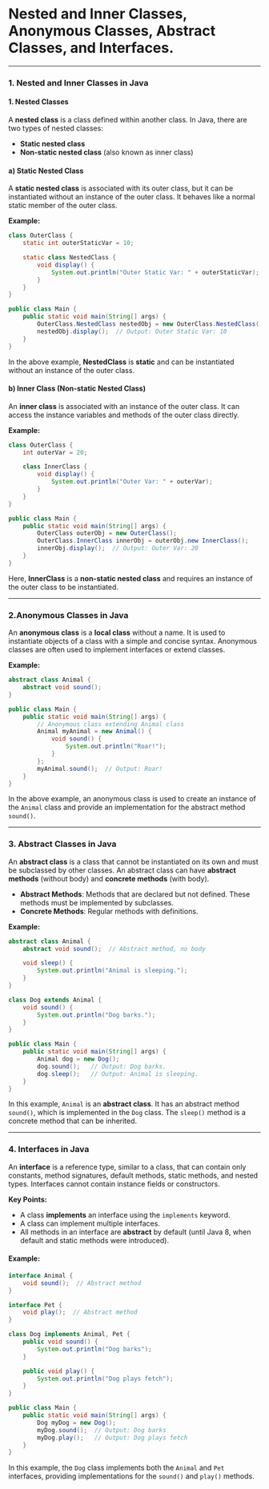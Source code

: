 # **Nested and Inner Classes, Anonymous Classes, Abstract Classes, and Interfaces**.

---

### **1. Nested and Inner Classes in Java**

#### **1. Nested Classes**
A **nested class** is a class defined within another class. In Java, there are two types of nested classes:
- **Static nested class**
- **Non-static nested class** (also known as inner class)

#### **a) Static Nested Class**
A **static nested class** is associated with its outer class, but it can be instantiated without an instance of the outer class. It behaves like a normal static member of the outer class.

**Example:**
```java
class OuterClass {
    static int outerStaticVar = 10;

    static class NestedClass {
        void display() {
            System.out.println("Outer Static Var: " + outerStaticVar);
        }
    }
}

public class Main {
    public static void main(String[] args) {
        OuterClass.NestedClass nestedObj = new OuterClass.NestedClass();
        nestedObj.display();  // Output: Outer Static Var: 10
    }
}
```

In the above example, **NestedClass** is **static** and can be instantiated without an instance of the outer class.

#### **b) Inner Class (Non-static Nested Class)**
An **inner class** is associated with an instance of the outer class. It can access the instance variables and methods of the outer class directly.

**Example:**
```java
class OuterClass {
    int outerVar = 20;

    class InnerClass {
        void display() {
            System.out.println("Outer Var: " + outerVar);
        }
    }
}

public class Main {
    public static void main(String[] args) {
        OuterClass outerObj = new OuterClass();
        OuterClass.InnerClass innerObj = outerObj.new InnerClass();
        innerObj.display();  // Output: Outer Var: 20
    }
}
```

Here, **InnerClass** is a **non-static nested class** and requires an instance of the outer class to be instantiated.

---

### **2.Anonymous Classes in Java**

An **anonymous class** is a **local class** without a name. It is used to instantiate objects of a class with a simple and concise syntax. Anonymous classes are often used to implement interfaces or extend classes.

**Example:**
```java
abstract class Animal {
    abstract void sound();
}

public class Main {
    public static void main(String[] args) {
        // Anonymous class extending Animal class
        Animal myAnimal = new Animal() {
            void sound() {
                System.out.println("Roar!");
            }
        };
        myAnimal.sound();  // Output: Roar!
    }
}
```

In the above example, an anonymous class is used to create an instance of the `Animal` class and provide an implementation for the abstract method `sound()`.

---

### **3. Abstract Classes in Java**

An **abstract class** is a class that cannot be instantiated on its own and must be subclassed by other classes. An abstract class can have **abstract methods** (without body) and **concrete methods** (with body).

- **Abstract Methods**: Methods that are declared but not defined. These methods must be implemented by subclasses.
- **Concrete Methods**: Regular methods with definitions.

**Example:**
```java
abstract class Animal {
    abstract void sound();  // Abstract method, no body

    void sleep() {
        System.out.println("Animal is sleeping.");
    }
}

class Dog extends Animal {
    void sound() {
        System.out.println("Dog barks.");
    }
}

public class Main {
    public static void main(String[] args) {
        Animal dog = new Dog();
        dog.sound();   // Output: Dog barks.
        dog.sleep();   // Output: Animal is sleeping.
    }
}
```

In this example, `Animal` is an **abstract class**. It has an abstract method `sound()`, which is implemented in the `Dog` class. The `sleep()` method is a concrete method that can be inherited.

---

### **4. Interfaces in Java**

An **interface** is a reference type, similar to a class, that can contain only constants, method signatures, default methods, static methods, and nested types. Interfaces cannot contain instance fields or constructors.

**Key Points:**
- A class **implements** an interface using the `implements` keyword.
- A class can implement multiple interfaces.
- All methods in an interface are **abstract** by default (until Java 8, when default and static methods were introduced).

#### **Example:**
```java
interface Animal {
    void sound();  // Abstract method
}

interface Pet {
    void play();  // Abstract method
}

class Dog implements Animal, Pet {
    public void sound() {
        System.out.println("Dog barks");
    }

    public void play() {
        System.out.println("Dog plays fetch");
    }
}

public class Main {
    public static void main(String[] args) {
        Dog myDog = new Dog();
        myDog.sound();  // Output: Dog barks
        myDog.play();   // Output: Dog plays fetch
    }
}
```

In this example, the `Dog` class implements both the `Animal` and `Pet` interfaces, providing implementations for the `sound()` and `play()` methods.

